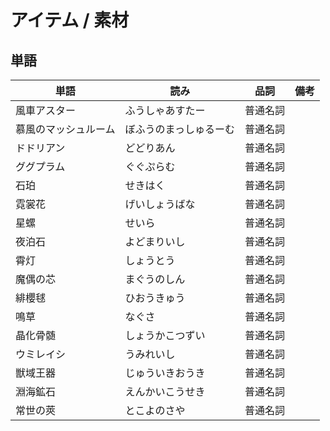 # アイテム / 素材

## 単語

|単語|読み|品詞|備考|
|---|---|---|---|
|風車アスター|ふうしゃあすたー|普通名詞||
|慕風のマッシュルーム|ぼふうのまっしゅるーむ|普通名詞||
|ドドリアン|どどりあん|普通名詞||
|ググプラム|ぐぐぷらむ|普通名詞||
|石珀|せきはく|普通名詞||
|霓裳花|げいしょうばな|普通名詞||
|星螺|せいら|普通名詞||
|夜泊石|よどまりいし|普通名詞||
|霄灯|しょうとう|普通名詞||
|魔偶の芯|まぐうのしん|普通名詞||
|緋櫻毬|ひおうきゅう|普通名詞||
|鳴草|なぐさ|普通名詞||
|晶化骨髄|しょうかこつずい|普通名詞||
|ウミレイシ|うみれいし|普通名詞||
|獣域王器|じゅういきおうき|普通名詞||
|淵海鉱石|えんかいこうせき|普通名詞||
|常世の莢|とこよのさや|普通名詞||